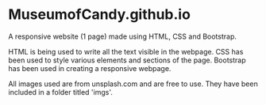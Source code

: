# MuseumofCandy.github.io
A responsive website (1 page) made using HTML, CSS and Bootstrap.

HTML is being used to write all the text visible in the webpage.
CSS has been used to style various elements and sections of the page.
Bootstrap has been used in creating a responsive webpage.

All images used are from unsplash.com and are free to use. They have been included in a folder titled 'imgs'.
